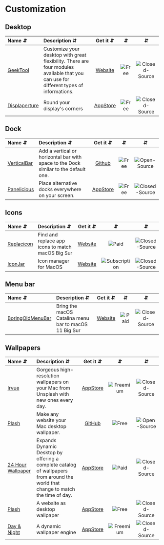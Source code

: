 # Customization

## Desktop
| Name ⇵ | Description ⇵ | Get it ⇵ | ⇵ | ⇵ |
|:-------|:--------------|:--------:|:-:|:-:|
|[GeekTool](https://www.tynsoe.org/v2/geektool/)| Customize your desktop with great flexibility. There are four modules available that you can use for different types of informations.|[Website](https://www.tynsoe.org/v2/geektool/)|![Free](symbols/free.svg "Free")|![Closed-Source](symbols/closed.svg "Closed-Source")|
|[Displaperture](https://manytricks.com/displaperture/)| Round your display's corners|[AppStore](https://apps.apple.com/app/displaperture/id1543920362)|![Free](symbols/free.svg "Free")|![Closed-Source](symbols/closed.svg "Closed-Source")|

## Dock
| Name ⇵ | Description ⇵ | Get it ⇵ | ⇵ | ⇵ |
|:-------|:--------------|:--------:|:-:|:-:|
|[VerticalBar](https://github.com/DeromirNeves/VerticalBar)| Add a vertical or horizontal bar with space to the Dock similar to the default one.|[Github](https://github.com/DeromirNeves/VerticalBar)|![Free](symbols/free.svg "Free")|![Open-Source](symbols/open.svg "Open-Source")|
|[Panelicious](https://larztech.com/projects/panelicious/about/)| Place alternative docks everywhere on your screen.|[AppStore](https://apps.apple.com/app/panelicious/id1500880455?mt=12)|![Free](symbols/free.svg "Free")|![Closed-Source](symbols/closed.svg "Closed-Source")|

## Icons
| Name ⇵ | Description ⇵ | Get it ⇵ | ⇵ | ⇵ |
|:-------|:--------------|:--------:|:-:|:-:|
|[Replacicon](https://replacicon.app/)| Find and replace app icons to match macOS Big Sur|[Website](https://replacicon.app/)|![Paid](symbols/paid.svg "Paid")|![Closed-Source](symbols/closed.svg "Closed-Source")|
|[IconJar](https://geticonjar.com/)| Icon manager for MacOS|[Website](https://geticonjar.com/)|![Subscription](symbols/subscription.svg "Subscription")|![Closed-Source](symbols/closed.svg "Closed-Source")|

## Menu bar
| Name ⇵ | Description ⇵ | Get it ⇵ | ⇵ | ⇵ |
|:-------|:--------------|:--------:|:-:|:-:|
|[BoringOldMenuBar](https://www.publicspace.net/BoringOldMenuBar)| Bring the macOS Catalina menu bar to macOS 11 Big Sur|[Website](https://www.publicspace.net/BoringOldMenuBar/)|![Paid](symbols/paid.svg "Paid")|![Closed-Source](symbols/closed.svg "Closed-Source")|

## Wallpapers
| Name ⇵ | Description ⇵ | Get it ⇵ | ⇵ | ⇵ |
|:-------|:--------------|:--------:|:-:|:-:|
|[Irvue](https://irvue.tumblr.com/)| Gorgeous high-resolution wallpapers on your Mac from Unsplash with new ones every day. |[AppStore](https://apps.apple.com/app/irvue-unsplash-wallpapers/id1039633667)|![Freemium](symbols/freemium.svg "Freemium")|![Closed-Source](symbols/closed.svg "Closed-Source")|
|[Plash](https://github.com/sindresorhus/Plash)| Make any website your Mac desktop wallpaper.|[GitHub](https://github.com/sindresorhus/Plash)|![Free](symbols/free.svg "Free")|![Open-Source](symbols/open.svg "Open-Source")|
|[24 Hour Wallpaper](https://www.jetsoncreative.com/24hourwallpaper/)| Expands Dynamic Desktop by offering a complete catalog of wallpapers from around the world that change to match the time of day.|[AppStore](https://apps.apple.com/us/app/24-hour-wallpaper/id1226087575?mt=12)|![Paid](symbols/paid.svg "Paid")|![Closed-Source](symbols/closed.svg "Closed-Source")|
|[Plash](https://sindresorhus.com/plash)| A website as desktop wallpaper|[AppStore](https://apps.apple.com/us/app/plash/id1494023538?mt=12)|![Free](symbols/free.svg "Free")|![Closed-Source](symbols/closed.svg "Closed-Source")|
|[Day & Night](https://apps.apple.com/app/day-night/id1350609762?mt=12)| A dynamic wallpaper engine|[AppStore](https://apps.apple.com/app/day-night/id1350609762?mt=12)|![Freemium](symbols/freemium.svg "Freemium")|![Closed-Source](symbols/closed.svg "Closed-Source")|
